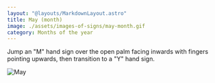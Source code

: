 ```yaml
---
layout: "@layouts/MarkdownLayout.astro"
title: May (month)
image: ./assets/images-of-signs/may-month.gif
category: Months of the year
---
```


Jump an "M" hand sign over the open palm facing inwards
with fingers pointing upwards, then transition to a "Y" hand sign.

![May](@signs/may-month.gif)
